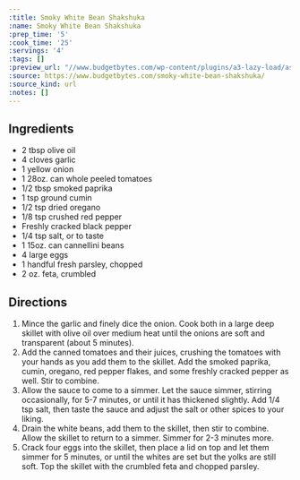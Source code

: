 ```yaml
---
:title: Smoky White Bean Shakshuka
:name: Smoky White Bean Shakshuka
:prep_time: '5'
:cook_time: '25'
:servings: '4'
:tags: []
:preview_url: "//www.budgetbytes.com/wp-content/plugins/a3-lazy-load/assets/images/lazy_placeholder.gif"
:source: https://www.budgetbytes.com/smoky-white-bean-shakshuka/
:source_kind: url
:notes: []
---
```


## Ingredients
- 2 tbsp olive oil
- 4 cloves garlic
- 1  yellow onion
- 1 28oz. can whole peeled tomatoes
- 1/2 tbsp smoked paprika
- 1 tsp ground cumin
- 1/2 tsp dried oregano
- 1/8 tsp crushed red pepper
- Freshly cracked black pepper
- 1/4 tsp salt, or to taste
- 1 15oz. can cannellini beans
- 4  large eggs
- 1 handful fresh parsley, chopped
- 2 oz. feta, crumbled


## Directions
1. Mince the garlic and finely dice the onion. Cook both in a large deep skillet with olive oil over medium heat until the onions are soft and transparent (about 5 minutes).
2. Add the canned tomatoes and their juices, crushing the tomatoes with your hands as you add them to the skillet. Add the smoked paprika, cumin, oregano, red pepper flakes, and some freshly cracked pepper as well. Stir to combine.
3. Allow the sauce to come to a simmer. Let the sauce simmer, stirring occasionally, for 5-7 minutes, or until it has thickened slightly. Add 1/4 tsp salt, then taste the sauce and adjust the salt or other spices to your liking.
4. Drain the white beans, add them to the skillet, then stir to combine. Allow the skillet to return to a simmer. Simmer for 2-3 minutes more.
5. Crack four eggs into the skillet, then place a lid on top and let them simmer for 5 minutes, or until the whites are set but the yolks are still soft. Top the skillet with the crumbled feta and chopped parsley.
